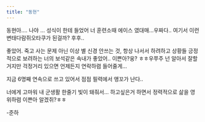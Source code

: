 ```yaml
---
title: "동현"
---
```


동현아.... 나야 ...
성식이 한테 들었어 너 훈련소때 에이스 였대매...우짜다.. 여기서 이런 변태다람쥐오타쿠가 된걸까? 후후.. 

좋았어. 죽고 사는 문제 아닌 이상 별 신경 안쓰는 것, 항상 나서서 하려하고 상황들 긍정적으로 보려하는 너의 보석같은 속내가 좋았어.. 이쁜아?웅? ㅎㅎ우쭈주
넌 알아서 잘할거지만 걱정거리 있으면 언제든지 연락하렴 들어줄게...

지금 6명째 연속으로 쓰고 있어서 점점 필력에서 앵꼬가 난다..

너에게 고마워 내 군생활 한줄기 빛이 돼줘서...
하고싶은거 하면서 정력적으로 삶을 영위하렴 이쁜아 알겠쥐?ㅎㅎ

-준하
